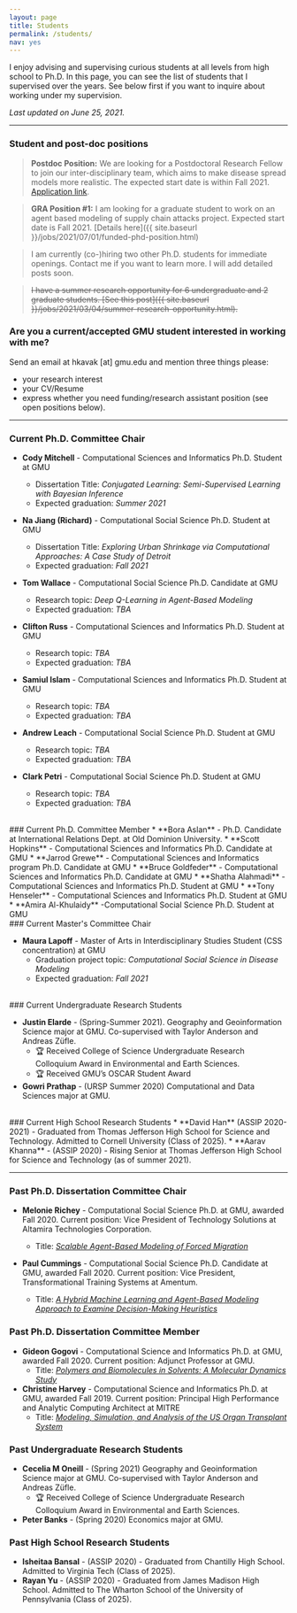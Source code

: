 ```yaml
---
layout: page
title: Students
permalink: /students/
nav: yes
---
```


I enjoy advising and supervising curious students at all levels from high school to Ph.D. In this page, you can see the list of students that I supervised over the years. See below first if you want to inquire about working under my supervision.

*Last updated on June 25, 2021.*

---

### Student and post-doc positions

> **Postdoc Position:** We are looking for a Postdoctoral Research Fellow to join our inter-disciplinary team, which aims to make disease spread models more realistic. The expected start date is within Fall 2021. [Application link](https://jobs.gmu.edu/postings/50646).

> **GRA Position &#35;1:** I am looking for a graduate student to work on an agent based modeling of supply chain attacks project. Expected start date is Fall 2021. [Details here]({{ site.baseurl }}/jobs/2021/07/01/funded-phd-position.html)

> I am currently (co-)hiring two other Ph.D. students for immediate openings. Contact me if you want to learn more. I will add detailed posts soon.

> ~~I have a summer research opportunity for 6 undergraduate and 2 graduate students. [See this post]({{ site.baseurl }}/jobs/2021/03/04/summer-research-opportunity.html).~~


### Are you a current/accepted GMU student interested in working with me?
Send an email at hkavak [at] gmu.edu and mention three things please:  
* your research interest
* your CV/Resume 
* express whether you need funding/research assistant position (see open positions below).

<!-- 
### ASSIP 2021 applicants
Thank you for your interest in ASSIP 2021. I have received staggering 105 student applications to work in my research group and started evaluating candidates. If you're on my short list, you should receive an invitation email by March 15, 2021.
-->

---
  
### Current Ph.D. Committee Chair

  
* **Cody Mitchell** - Computational Sciences and Informatics Ph.D. Student at GMU
  * Dissertation Title: *Conjugated Learning: Semi-Supervised Learning with Bayesian Inference*
  * Expected graduation: *Summer 2021*
  
* **Na Jiang (Richard)** - Computational Social Science Ph.D. Student at GMU
  * Dissertation Title: *Exploring Urban Shrinkage via Computational Approaches: A Case Study of Detroit*
  * Expected graduation: *Fall 2021*
  
* **Tom Wallace** - Computational Social Science Ph.D. Candidate at GMU
  * Research topic: *Deep Q-Learning in Agent-Based Modeling*
  * Expected graduation: *TBA*
  
* **Clifton Russ** - Computational Sciences and Informatics Ph.D. Student at GMU
  * Research topic: *TBA*
  * Expected graduation: *TBA*
  
* **Samiul Islam** - Computational Sciences and Informatics Ph.D. Student at GMU
  * Research topic: *TBA*
  * Expected graduation: *TBA*
  
* **Andrew Leach** - Computational Social Science Ph.D. Student at GMU
  * Research topic: *TBA*
  * Expected graduation: *TBA*
  
* **Clark Petri** - Computational Social Science Ph.D. Student at GMU
  * Research topic: *TBA*
  * Expected graduation: *TBA*

<br/>
### Current Ph.D. Committee Member
* **Bora Aslan** - Ph.D. Candidate at International Relations Dept. at Old Dominion University.
* **Scott Hopkins** - Computational Sciences and Informatics Ph.D. Candidate at GMU 
* **Jarrod Grewe** - Computational Sciences and Informatics program Ph.D. Candidate  at GMU
* **Bruce Goldfeder** - Computational Sciences and Informatics Ph.D. Candidate at GMU
* **Shatha Alahmadi** - Computational Sciences and Informatics Ph.D. Student at GMU
* **Tony Henseler** - Computational Sciences and Informatics Ph.D. Student at GMU
* **Amira Al-Khulaidy** -Computational Social Science Ph.D. Student at GMU


<br/>
### Current Master's Committee Chair

* **Maura Lapoff** - Master of Arts in Interdisciplinary Studies Student (CSS concentration)  at GMU
  * Graduation project topic: *Computational Social Science in Disease Modeling*
  * Expected graduation: *Fall 2021*
  

<br/>
### Current Undergraduate Research Students

* **Justin Elarde** - (Spring-Summer 2021). Geography and Geoinformation Science major at GMU. Co-supervised with Taylor Anderson and Andreas Züfle.
    * 🏆 Received College of Science Undergraduate Research Colloquium Award in Environmental and Earth Sciences.
    * 🏆 Received GMU’s OSCAR Student Award
* **Gowri Prathap** - (URSP Summer 2020) Computational and Data Sciences major at GMU. 

<br/>
### Current High School Research Students
* **David Han** (ASSIP 2020-2021) - Graduated from Thomas Jefferson High School for Science and Technology. Admitted to Cornell University (Class of 2025).
* **Aarav Khanna** - (ASSIP 2020) - Rising Senior at Thomas Jefferson High School for Science and Technology (as of summer 2021).

---

### Past Ph.D. Dissertation Committee Chair
* **Melonie Richey** - Computational Social Science Ph.D.  at GMU, awarded Fall 2020. Current position: Vice President of Technology Solutions at Altamira Technologies Corporation.
  * Title: [*Scalable Agent-Based Modeling of Forced Migration*](https://www.proquest.com/docview/2476160231)
  
* **Paul Cummings** - Computational Social Science Ph.D. Candidate at GMU, awarded Fall 2020. Current position: Vice President, Transformational Training Systems at Amentum.
  * Title: [*A Hybrid Machine Learning and Agent-Based Modeling Approach to Examine Decision-Making Heuristics*](https://www.proquest.com/docview/2476545206)

### Past Ph.D. Dissertation Committee Member
* **Gideon Gogovi** - Computational Science and Informatics Ph.D. at GMU, awarded Fall 2020. Current position: Adjunct Professor at GMU.
  * Title: [*Polymers and Biomolecules in Solvents: A Molecular Dynamics Study*](https://www.proquest.com/docview/2476829588)  
* **Christine Harvey** - Computational Science and Informatics Ph.D. at GMU, awarded Fall 2019. Current position: Principal High Performance and Analytic Computing Architect at MITRE
  * Title: [*Modeling, Simulation, and Analysis of the US Organ Transplant System*](https://www.proquest.com/docview/2379670232)  


### Past Undergraduate Research Students
* **Cecelia M Oneill** - (Spring 2021) Geography and Geoinformation Science major at GMU. Co-supervised with Taylor Anderson and Andreas Züfle.
    * 🏆 Received College of Science Undergraduate Research Colloquium Award in Environmental and Earth Sciences.
* **Peter Banks** - (Spring 2020) Economics major at GMU.

### Past High School Research Students
* **Isheitaa Bansal** - (ASSIP 2020) - Graduated from Chantilly High School. Admitted to Virginia Tech (Class of 2025).
* **Rayan Yu** - (ASSIP 2020) - Graduated from James Madison High School. Admitted to The Wharton School of the University of Pennsylvania (Class of 2025).

